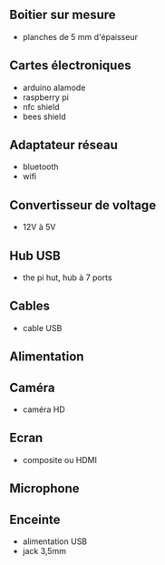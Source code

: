 Boitier sur mesure
------------------

- planches de 5 mm d'épaisseur

Cartes électroniques
--------------------

- arduino alamode
- raspberry pi
- nfc shield
- bees shield

Adaptateur réseau
-----------------

- bluetooth
- wifi

Convertisseur de voltage
------------------------

- 12V à 5V

Hub USB
-------

- the pi hut, hub à 7 ports

Cables
------

- cable USB

Alimentation
------------

Caméra
------

- caméra HD 

Ecran
-----

- composite ou HDMI

Microphone
----------

Enceinte
--------

- alimentation USB
- jack 3,5mm

